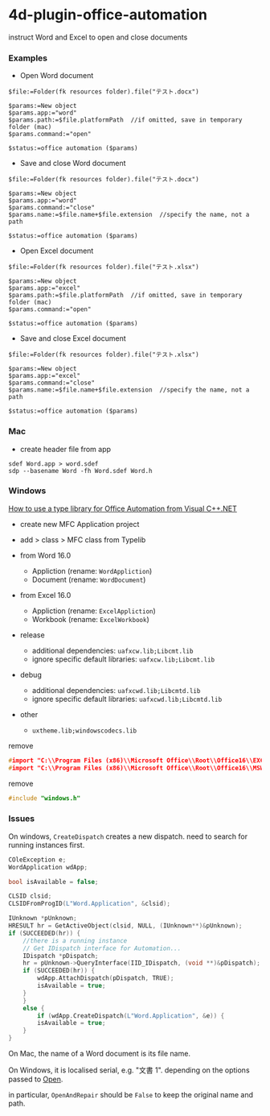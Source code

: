 # 4d-plugin-office-automation
instruct Word and Excel to open and close documents

### Examples

* Open Word document

```4d
$file:=Folder(fk resources folder).file("テスト.docx")

$params:=New object
$params.app:="word"
$params.path:=$file.platformPath  //if omitted, save in temporary folder (mac)
$params.command:="open"

$status:=office automation ($params)
```

* Save and close Word document

```4d
$file:=Folder(fk resources folder).file("テスト.docx")

$params:=New object
$params.app:="word"
$params.command:="close"
$params.name:=$file.name+$file.extension  //specify the name, not a path

$status:=office automation ($params)
```

* Open Excel document

```4d
$file:=Folder(fk resources folder).file("テスト.xlsx")

$params:=New object
$params.app:="excel"
$params.path:=$file.platformPath  //if omitted, save in temporary folder (mac)
$params.command:="open"

$status:=office automation ($params)
```

* Save and close Excel document

```4d
$file:=Folder(fk resources folder).file("テスト.xlsx")

$params:=New object
$params.app:="excel"
$params.command:="close"
$params.name:=$file.name+$file.extension  //specify the name, not a path

$status:=office automation ($params)
```

### Mac

* create header file from app

```
sdef Word.app > word.sdef
sdp --basename Word -fh Word.sdef Word.h
```

### Windows

[How to use a type library for Office Automation from Visual C++.NET](https://docs.microsoft.com/en-us/previous-versions/office/troubleshoot/office-developer/use-type-library-for-office-from-visual-c-net)

* create new MFC Application project
* add > class > MFC class from Typelib

* from Word 16.0
  * Appliction (rename: `WordAppliction`)
  * Document (rename: `WordDocument`)

* from Excel 16.0
  * Appliction (rename: `ExcelAppliction`)
  * Workbook (rename: `ExcelWorkbook`)

* release
  * additional dependencies: `uafxcw.lib;Libcmt.lib`
  * ignore specific default libraries: `uafxcw.lib;Libcmt.lib` 

* debug
  * additional dependencies: `uafxcwd.lib;Libcmtd.lib`   
  * ignore specific default libraries: `uafxcwd.lib;Libcmtd.lib`

* other
  * `uxtheme.lib;windowscodecs.lib` 

remove 

```c
#import "C:\\Program Files (x86)\\Microsoft Office\\Root\\Office16\\EXCEL.EXE" no_namespace
#import "C:\\Program Files (x86)\\Microsoft Office\\Root\\Office16\\MSWORD.OLB" no_namespace
```

remove

```c
#include "windows.h"
```

### Issues 

On windows, `CreateDispatch` creates a new dispatch. need to search for running instances first.

```c
COleException e;
WordApplication wdApp;

bool isAvailable = false;

CLSID clsid;
CLSIDFromProgID(L"Word.Application", &clsid);

IUnknown *pUnknown;
HRESULT hr = GetActiveObject(clsid, NULL, (IUnknown**)&pUnknown);
if (SUCCEEDED(hr)) {
	//there is a running instance
	// Get IDispatch interface for Automation...
	IDispatch *pDispatch;
	hr = pUnknown->QueryInterface(IID_IDispatch, (void **)&pDispatch);
	if (SUCCEEDED(hr)) {
		wdApp.AttachDispatch(pDispatch, TRUE);
		isAvailable = true;
	}
	}
	else {
		if (wdApp.CreateDispatch(L"Word.Application", &e)) {
		isAvailable = true;
	}
}
```

On Mac, the name of a Word document is its file name.

On Windows, it is localised serial, e.g. "文書 1". depending on the options passed to [Open](https://docs.microsoft.com/en-us/office/vba/api/word.documents.open).

in particular, `OpenAndRepair` should  be `False` to keep the original name and path.
